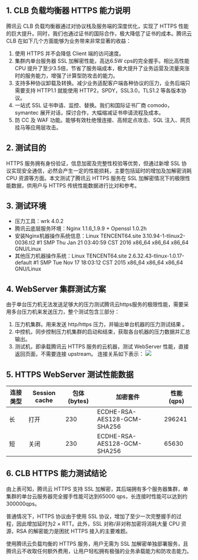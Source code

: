 ## 1. CLB 负载均衡器 HTTPS 能力说明
腾讯云 CLB 负载均衡器通过对协议栈及服务端的深度优化，实现了 HTTPS 性能的巨大提升。同时，我们也通过证书的国际合作，极大降低了证书的成本。腾讯云 CLB 在如下几个方面能够为业务带来非常显著的收益：
1. 使用 HTTPS 并不会降低 Client 端的访问速度。
2. 集群内单台服务器 SSL 加解密性能，高达6.5W cps的完全握手。相比高性能 CPU 提升了至少3.5倍，节省了服务端成本，极大提升了业务运营及流量突涨时的服务能力，增强了计算型防攻击的能力。
3. 支持多种协议卸载及转换。减少业务适配客户端各种协议的压力，业务后端只需要支持 HTTP1.1 就能使用 HTTP2，SPDY，SSL3.0，TLS1.2 等各版本协议。
4. 一站式 SSL 证书申请、监控、替换。我们和国际证书厂商 comodo，symantec 展开对话，探讨合作，大幅缩减证书申请流程及成本。
5. 防 CC 及 WAF 功能。能够有效杜绝慢连接、高频定点攻击、SQL 注入、网页挂马等应用层攻击。

## 2. 测试目的
HTTPS 服务拥有身份验证，信息加密及完整性校验等优势，但通过新增 SSL 协议实现安全通信，必然会产生一定的性能损耗，主要包括延时的增加及加解密消耗 CPU 资源等方面。本文测试了腾讯云 HTTPS 服务在 SSL 加解密情况下的极限性能数据，供用户与 HTTPS 传统性能数据进行比对和参考。

## 3. 测试环境
- 压力工具：wrk 4.0.2
- 腾讯云底层服务环境：Nginx 1.1.6_1.9.9 + Openssl 1.0.2h
- 安装Nginx机器操作系统信息：Linux TENCENT64.site 3.10.94-1-tlinux2-0036.tl2 #1 SMP Thu Jan 21 03:40:59 CST 2016 x86_64 x86_64 x86_64 GNU/Linux
- 其他压力机器操作系统：Linux TENCENT64.site 2.6.32.43-tlinux-1.0.17-default #1 SMP Tue Nov 17 18:03:12 CST 2015 x86_64 x86_64 x86_64 GNU/Linux

## 4. WebServer 集群测试方案
由于单台压力机无法发送足够大的压力测试腾讯云https服务的极限性能，需要采用多台压力机来发送压力，整个测试包含三部分：
1. 压力机集群。用来发送 http/https 压力，并输出单台机器的压力测试结果 。
2. 中控机，同步控制压力机集群的启动和结束，获取各台机器的压力数据并汇总输出。
3. 测试机，即承载腾讯云 HTTPS 服务的云机器，测试 WebServer 性能，直接返回页面，不需要连接 upstream。
连接关系如下表示：
![](https://mc.qcloudimg.com/static/img/45cc4191947ca44b37c47499138c8669/image.jpg)

## 5. HTTPS WebServer 测试性能数据

| 连接类型 | Session cache | 包体(bytes) | 加密套件 | 性能(qps) |
|---------|---------|---------|---------|---------|
| 长 | 打开 | 230 | ECDHE-RSA-AES128-GCM-SHA256 | 296241 |
| 短 | 关闭 | 230 | ECDHE-RSA-AES128-GCM-SHA256 | 65630 |

## 6. CLB HTTPS 能力测试结论
由上表可知，腾讯云 HTTPS 支持 SSL 加解密，其后端拥有多个服务器集群，单集群的单台云服务器完全握手性能可达到65000 qps，长连接时性能可以达到约300000qps。

普通情况下，HTTPS 协议由于使用 SSL 协议，增加了至少一次完整握手的过程，因此增加延时为2 × RTT。此外，SSL 对称/非对称加密将消耗大量 CPU 资源，RSA 的解密能力是困扰 HTTPS 接入的主要难题。

使用腾讯云负载均衡的 HTTPS 服务，用户无需为 SSL 加解密单独部署服务，且腾讯云不收取任何额外费用，让用户轻松拥有极强的业务承载能力和防攻击能力。



